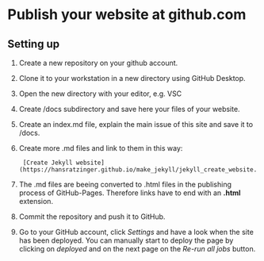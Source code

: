 # Publish your website at github.com

## Setting up

1. Create a new repository on your github account.

2. Clone it to your workstation in a new directory using GitHub Desktop.

3. Open the new directory with your editor, e.g. VSC

4. Create /docs subdirectory and save here your files of your website.

5. Create an index.md file, explain the main issue of this site and save it to /docs.

6. Create more .md files and link to them in this way:

        [Create Jekyll website](https://hansratzinger.github.io/make_jekyll/jekyll_create_website.html)

7. The .md files are beeing converted to .html files in the publishing process of GitHub-Pages. Therefore links have to end with an **.html** extension.

8. Commit the repository and push it to GitHub.

9. Go to your GitHub account, click *Settings* and have a look when the site has been deployed. You can manually start to deploy the page by clicking on *deployed* and on the next page on the *Re-run all jobs* button.
